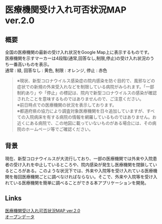 # 医療機関受け入れ可否状況MAP ver.2.0

## 概要  
全国の医療機関の最新の受け入れ状況をGoogle Map上に表示するものです。  
医療機関を示すマーカーは4段階(通常,回答なし,制限,停止)の受け入れ状況のうち一番高いものを表示。  
通常 : 緑, 回答なし : 黄色, 制限 : オレンジ, 停止 : 赤色  
  
>※現状、新型コロナウイルス感染症の院内感染を防ぐ目的で、風邪などの症状での新規の外来受入れなどを制限している病院がみられます。「一部制約あり」や「停止」の標記は、院内で新型コロナウイルスの感染が確認されたことを意味するものではありませんので、ご注意ください。  
※前日時点での医療機関の状況を表示しております。  
※都道府県の協力により調査対象医療機関を日々追加していますが、すべての入院病床を有する病院の情報を網羅しているものではありません。お近くにある病院で、この地図に載っていないものがある場合には、その病院のホームページ等でご確認ください。
  
## 背景  
現在、新型コロナウイルスが大流行しており、一部の医療機関では外来や入院患者の受け入れを中止しているところや、院内感染が発生し医療機関を閉鎖しているところがある。このような状況下では、外来や入院等を受け入れている医療機関を毎回医療機関ごとに調べなければならない。そこで、外来や入院等を受け入れている医療機関を簡単に調べることができる本アプリケーションを開発。
  
## Links  
[医療機関受け入れ可否状況MAP ver.2.0](https://kamiya-y.jp/works/archive/MedicalStatusMap/)  
[オープンデータ](https://cio.go.jp/hosp_monitoring_c19)
